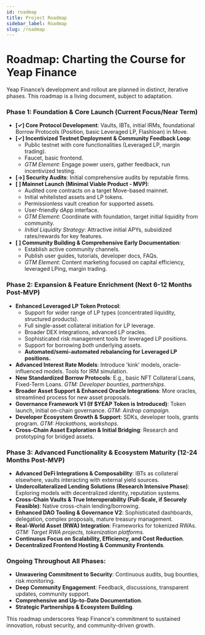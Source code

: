 ```yaml
---
id: roadmap
title: Project Roadmap
sidebar_label: Roadmap
slug: /roadmap
---
```


# Roadmap: Charting the Course for Yeap Finance

Yeap Finance’s development and rollout are planned in distinct, iterative phases. This roadmap is a living document, subject to adaptation.

### Phase 1: Foundation & Core Launch (Current Focus/Near Term)

* **[✓] Core Protocol Development**: Vaults, IBTs, initial IRMs, foundational Borrow Protocols (Position, basic Leveraged LP, Flashloan) in Move.
* **[✓] Incentivized Testnet Deployment & Community Feedback Loop**:
    * Public testnet with core functionalities (Leveraged LP, margin trading).
    * Faucet, basic frontend.
    * *GTM Element*: Engage power users, gather feedback, run incentivized testing.
* **[->] Security Audits**: Initial comprehensive audits by reputable firms.
* **[ ] Mainnet Launch (Minimal Viable Product - MVP)**:
    * Audited core contracts on a target Move-based mainnet.
    * Initial whitelisted assets and LP tokens.
    * Permissionless vault creation for supported assets.
    * User-friendly dApp interface.
    * *GTM Element*: Coordinate with foundation, target initial liquidity from community.
    * *Initial Liquidity Strategy*: Attractive initial APYs, subsidized rates/rewards for key features.
* **[ ] Community Building & Comprehensive Early Documentation**:
    * Establish active community channels.
    * Publish user guides, tutorials, developer docs, FAQs.
    * *GTM Element*: Content marketing focused on capital efficiency, leveraged LPing, margin trading.

### Phase 2: Expansion & Feature Enrichment (Next 6-12 Months Post-MVP)

* **Enhanced Leveraged LP Token Protocol**:
    * Support for wider range of LP types (concentrated liquidity, structured products).
    * Full single-asset collateral initiation for LP leverage.
    * Broader DEX integrations, advanced LP oracles.
    * Sophisticated risk management tools for leveraged LP positions.
    * Support for borrowing *both* underlying assets.
    * **Automated/semi-automated rebalancing for Leveraged LP positions.**
* **Advanced Interest Rate Models**: Introduce 'kink' models, oracle-influenced models. Tools for IRM simulation.
* **New Standardized Borrow Protocols**: E.g., basic NFT Collateral Loans, Fixed-Term Loans. *GTM: Developer bounties, partnerships.*
* **Broader Asset Support & Enhanced Oracle Integrations**: More oracles, streamlined process for new asset proposals.
* **Governance Framework V1 (If $YEAP Token is Introduced)**: Token launch, initial on-chain governance. *GTM: Airdrop campaign.*
* **Developer Ecosystem Growth & Support**: SDKs, developer tools, grants program. *GTM: Hackathons, workshops.*
* **Cross-Chain Asset Exploration & Initial Bridging**: Research and prototyping for bridged assets.

### Phase 3: Advanced Functionality & Ecosystem Maturity (12-24 Months Post-MVP)

* **Advanced DeFi Integrations & Composability**: IBTs as collateral elsewhere, vaults interacting with external yield sources.
* **Undercollateralized Lending Solutions (Research Intensive Phase)**: Exploring models with decentralized identity, reputation systems.
* **Cross-Chain Vaults & True Interoperability (Full-Scale, if Securely Feasible)**: Native cross-chain lending/borrowing.
* **Enhanced DAO Tooling & Governance V2**: Sophisticated dashboards, delegation, complex proposals, mature treasury management.
* **Real-World Asset (RWA) Integration**: Frameworks for tokenized RWAs. *GTM: Target RWA projects, tokenization platforms.*
* **Continuous Focus on Scalability, Efficiency, and Cost Reduction**.
* **Decentralized Frontend Hosting & Community Frontends**.

### Ongoing Throughout All Phases:

* **Unwavering Commitment to Security**: Continuous audits, bug bounties, risk monitoring.
* **Deep Community Engagement**: Feedback, discussions, transparent updates, community support.
* **Comprehensive and Up-to-Date Documentation**.
* **Strategic Partnerships & Ecosystem Building**.

This roadmap underscores Yeap Finance's commitment to sustained innovation, robust security, and community-driven growth.
